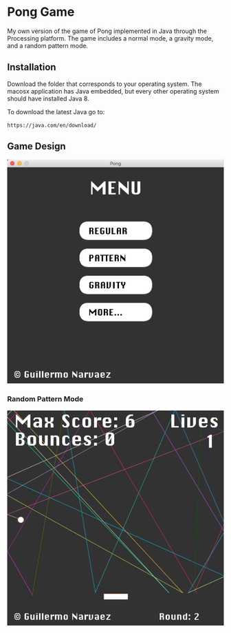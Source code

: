 # Pong Game

My own version of the game of Pong implemented in Java through the Processing platform. The game includes a normal mode, a gravity mode, and a random pattern mode.

## Installation

Download the folder that corresponds to your operating system. The macosx application has Java embedded, but every other operating system should have installed Java 8.

To download the latest Java go to:

```
https://java.com/en/download/
```

## Game Design

![picture](pong-app.png)

### Random Pattern Mode

![picture](pong-pattern.png)

